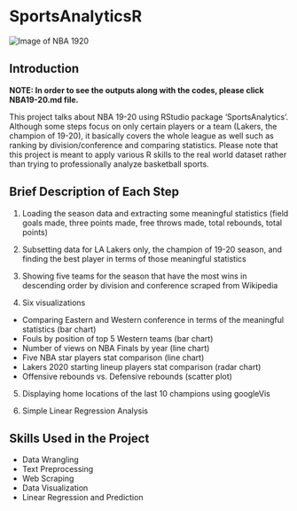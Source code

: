 # SportsAnalyticsR
![Image of NBA 1920](https://miro.medium.com/max/1400/0*w_fBW0tLc6ofafn_.jpg)

## Introduction

**NOTE: In order to see the outputs along with the codes, please click NBA19-20.md file.**

This project talks about NBA 19-20 using RStudio package
‘SportsAnalytics’. Although some steps focus on only certain players or a team (Lakers, the champion of 19-20), it basically covers the whole league as well such as ranking by division/conference and comparing statistics. Please note that this project is meant to apply various R skills to the real world dataset rather than trying to professionally analyze basketball sports.

## Brief Description of Each Step

1)  Loading the season data and extracting some meaningful statistics
    (field goals made, three points made, free throws made, total
    rebounds, total points)

2)  Subsetting data for LA Lakers only, the champion of 19-20 season,
    and finding the best player in terms of those meaningful statistics

3)  Showing five teams for the season that have the most wins in
    descending order by division and conference scraped from Wikipedia

4)  Six visualizations

<!-- end list -->

  - Comparing Eastern and Western conference in terms of the meaningful
    statistics (bar chart)
  - Fouls by position of top 5 Western teams (bar chart)
  - Number of views on NBA Finals by year (line chart)
  - Five NBA star players stat comparison (line chart)
  - Lakers 2020 starting lineup players stat comparison (radar chart)
  - Offensive rebounds vs. Defensive rebounds (scatter plot)

<!-- end list -->

5)  Displaying home locations of the last 10 champions using googleVis

6)  Simple Linear Regression Analysis

## Skills Used in the Project

- Data Wrangling
- Text Preprocessing
- Web Scraping
- Data Visualization
- Linear Regression and Prediction


